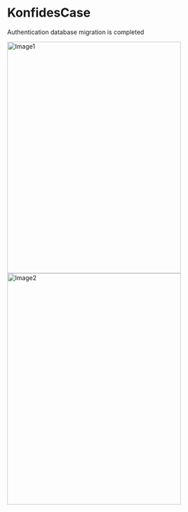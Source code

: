 # KonfidesCase
Authentication database migration is completed

<img src="![1](https://github.com/Oguzhan13/KonfidesCase/assets/108337929/6581f8cc-6b54-4e01-857a-680366a18ab9)" alt="Image1" width="400" height="533" />
<img src="![2](https://github.com/Oguzhan13/KonfidesCase/assets/108337929/44646fe7-0f44-4f8e-8083-0047bcc4c94a)" alt="Image2" width="400" height="533" />
